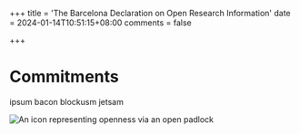 +++
title = 'The Barcelona Declaration on Open Research Information'
date = 2024-01-14T10:51:15+08:00
comments = false

+++

# Commitments

ipsum bacon blockusm jetsam

![An icon representing openness via an open padlock](/images/icon_openness.png)